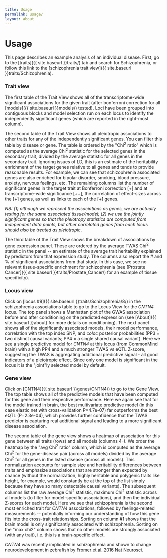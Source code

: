 ```yaml
---
title: Usage
permalink: usage/
layout: about
---
```


# Usage

This page describes an example analysis of an individual disease. First, go to the [traits]({{ site.baseurl }}traits/) tab and search for Schizophrenia, or follow this link to the [schizophrenia trait view]({{ site.baseurl }}traits/Schizophrenia).

### Trait view

The first table of the Trait View shows all of the transcriptome-wide significant associations for the given trait (after bonferroni correction for all [models]({{ site.baseurl }}models/) tested). Loci have been grouped into contiguous blocks and model selection run on each locus to identify the independently significant genes (which are reported in the right-most column).

The second table of the Trait View shows all pleiotropic associations to other traits for any of the independently significant genes. You can filter this table by disease or gene. The table is ordered by the "Chi<sup>2</sup> ratio" which is computed as the average Chi<sup>2</sup> statistic for the selected genes in the secondary trait, divided by the average statistic for all genes in the secondary trait. Ignoring issues of LD, this is an estimate of the heritability enrichment of the target genes relative to all genes and tends to provide reasonable results. For example, we can see that schizophrenia associated genes are also enriched for bipolar disorder, smoking, blood pressure, anxiety, nervous feelings, etc. The remaining columns list the number of significant genes in the target trait at Bonferroni correction [+] and at transcriptome-wide significance [++], the correlation of effect-sizes across the [+] genes, as well as links to each of the [+] genes.

*NB: (1) although we represent the associations as genes, we are actually testing for the same associated tissue/model; (2) we use the jointly significant genes so that the pleiotropy statistics are computed from independent data points, but other correlated genes from each locus should also be treated as pleiotropic*.

The third table of the Trait View shows the breakdown of associations by gene expression panel. These are ordered by the average TWAS Chi<sup>2</sup> statistic in the panel -- an estimate of the average trait heritability explained by predictors from that expression study. The columns also report the # and % of significant associations from that study. In this case, we see no relevant tissue-specific enrichment for schizophrenia (see [Prostate Cancer]({{ site.baseurl }}traits/Prostate_Cancer/) for an example of tissue specificity).

### Locus view

Click on [locus #8]({{ site.baseurl }}traits/Schizophrenia/8/) in the schizophrenia associations table to go to the Locus View for the *CNTN4* locus. The top panel shows a Manhattan plot of the GWAS association before and after conditioning on the predicted expression (see [About]({{ site.baseurl }}about) for more details on conditioning). The next panel shows all of the significantly associated models, their model performance, correlation with the top index SNP, and *coloc* posterior probabilities (PP3 = two distinct causal variants; PP4 = a single shared causal variant). Here we see a single predictive model for *CNTN4* at this locus (from CommonMind brain) with a high PP4 and a much stronger TWAS vs eQTL Z-score, suggesting the TWAS is aggregating additional predictive signal - all good indicators of a pleiotropic effect. Since only one model is significant in the locus it is the "joint"ly selected model by default.

### Gene view

Click on [CNTN4]({{ site.baseurl }}genes/CNTN4/) to go to the Gene View. The top table shows all of the predictive models that have been computed for this gene and their respective performance. Here we again see that for the model trained in brain, the best multivariate predictive model (in this case elastic net with cross-validation P=4.7e-07) far outperforms the best eQTL (P=2.3e-04), which provides further confidence that the TWAS predictor is capturing real additional signal and leading to a more significant disease association.

The second table of the gene view shows a heatmap of association for this gene between all traits (rows) and all models (columns 4-). We order the heatmap by the "avg Chi<sup>2</sup> ratio" column, which is computed as the average Chi<sup>2</sup> for the gene-disease pair (across all models) divided by the average Chi<sup>2</sup> for all genes in the listed disease (across all models). This normalization accounts for sample size and heritability differences between traits and emphasize associations that are stronger than expected by chance (without the normalization, highly heritable and polygenic traits like height, for example, would constantly be at the top of the list simply because they have so many detectable causal variants). The subsequent columns list the raw average Chi<sup>2</sup> statistic, maximum Chi<sup>2</sup> statistic across all models (to filter for model-specific associations), and then the individual Z-scores for each model. Here we see that schizophrenia is the second most enriched trait for *CNTN4* associations, followed by feelings-related measurements -- potentially informing our understanding of how this gene fits into the cross-trait relationships. Sorting on column #1 shows that the brain model is only significantly associated with schizophrenia. Sorting on the "max chi2" column shows that no other models are strongly associated (with any trait), i.e. this is a brain-specific effect.

*CNTN4* was recently implicated in schizophrenia and shown to change neurodevelopment in zebrafish by [Fromer et al. 2016 Nat Neurosci](https://www.ncbi.nlm.nih.gov/pubmed/27668389).